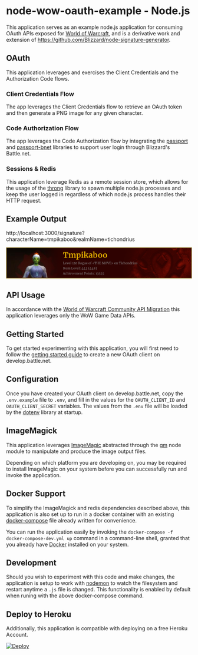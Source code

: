 # node-wow-oauth-example - Node.js

This application serves as an example node.js application for consuming OAuth APIs exposed for [World of Warcraft](https://develop.battle.net/documentation/world-of-warcraft), and is a derivative work and extension of https://github.com/Blizzard/node-signature-generator.

## OAuth

This application leverages and exercises the Client Credentials and the Authorization Code flows.

### Client Credentials Flow

The app leverages the Client Credentials flow to retrieve an OAuth token and then generate a PNG image for any given character.

### Code Authorization Flow

The app leverages the Code Authorization flow by integrating the [passport](http://www.passportjs.org/) and [passport-bnet](https://github.com/Blizzard/passport-bnet) libraries to support user login through Blizzard's Battle.net.

### Sessions & Redis

This application leverage Redis as a remote session store, which allows for the usage of the [throng](https://www.npmjs.com/package/throng) library to spawn multiple node.js processes and keep the user logged in regardless of which node.js process handles their HTTP request.

## Example Output

http://localhost:3000/signature?characterName=tmpikaboo&realmName=tichondrius

![Image of example generated image](./example-signature.png)

## API Usage

In accordance with the [World of Warcraft Community API Migration](https://develop.battle.net/documentation/world-of-warcraft/community-api-migration-status) this application leverages only the WoW Game Data APIs.

## Getting Started

To get started experimenting with this application, you will first need to follow the [getting started guide](https://develop.battle.net/documentation/guides/getting-started) to create a new OAuth client on develop.battle.net.

## Configuration

Once you have created your OAuth client on develop.battle.net, copy the `.env.example` file to `.env`, and fill in the values for the `OAUTH_CLIENT_ID` and `OAUTH_CLIENT_SECRET` variables. The values from the `.env` file will be loaded by the [dotenv](https://www.npmjs.com/package/dotenv) library at startup.

## ImageMagick

This application leverages [ImageMagic](https://imagemagick.org/) abstracted through the [gm](https://www.npmjs.com/package/gm) node module to manipulate and produce the image output files.

Depending on which platform you are developing on, you may be required to install ImageMagic on your system before you can successfully run and invoke the application.

## Docker Support

To simplify the ImageMagick and redis dependencies described above, this application is also set up to run in a docker container with an existing [docker-compose](https://docs.docker.com/compose/) file already written for convenience.

You can run the application easily by invoking the `docker-compose -f docker-compose-dev.yml up` command in a command-line shell, granted that you already have [Docker](https://www.docker.com/products/docker-desktop) installed on your system.

## Development

Should you wish to experiment with this code and make changes, the application is setup to work with [nodemon](https://www.npmjs.com/package/nodemon) to watch the filesystem and restart anytime a `.js` file is changed. This functionality is enabled by default when runing with the above docker-compose command.

## Deploy to Heroku

Additionally, this application is compatible with deploying on a free Heroku Account.

[![Deploy](https://www.herokucdn.com/deploy/button.svg)](https://heroku.com/deploy)
